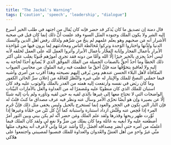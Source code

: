 ```yaml
---
title: "The Jackal's Warning"
tags: ['caution', 'speech', 'leadership', "dialogue"]
---
```


 قال دمنة إن تصديق ما كان يُذكر قد حضر فإنه كان يُقال من اجتهد في طلب الخير أسرع إليه الشر ولا يكون الملك وجنوده المثَل السوء وقد علمت أنَّ ذلك إنما كان قيل في صحبة الأشرار أنه مَن صحبهم وهو يعلم علمهم لم ينجُ من شرِّهم ولذلك رفض أهل الدين والنسك الدنيا ولذَّتها واختاروا الوَحدة وتركوا مُخالطة الناس ومحادثتهم لِما يرون فيها من مُؤاخذة الأبرار بأعمال الفجار وإثابة الفجَّار بأعمال الأبرار وآثروا العمل لله على العمل لخلقه لأنه ليس أحدٌ يجزي بالخير خيرًا إلَّا الله وأمَّا من دونه فقد تجري أمورُهم فُنونًا يغلب على أكثر ذلك الخطأ وما أحدٌ أحقُّ بالصفات الجميلة من الملك الموفَّق الذي لا يُصانع أحدًا لحاجة به إليه ولا لعاقبةٍ يتخوَّفُها منه فإنَّ أحقَّ ما عظمت فيه رغبة الملوك من محاسن الصواب المكافأة لأهل البلاء الحسن عندهم ومن يُرقى إليهم نصيحته وهذا أقرب من أمري وأشبه فيما حملني النصحُ للملك والإيثار له على غيره والنَّظرُ للعَامَّة من إعلان سرِّ الخائن الكفور وما كان ربَض في نفسه وارتفعت إليه همته من الغدر بالملك والوثوب عليه وقد كان استبان للملك الذي كان منطويًا عليه ومُضمرًا له من العداوة والغل بالأمارات البيَّنات الواضحات التي لا تحتاج معها إلى غيرها بالذي لقيه به حين لقيه وثاوَره ولم يأتِ إليه شيئًا إلَّا عن بصيرة وإن هو أيضًا تحرَّى الأمر وسأل عنه ونظر فيه عرف مصداق ما كنتُ قلتُ له فإن النار التي تكون في الحجر والعود إنما تُستخرج بالحيل وليس يخفى مثل ذلك فإنَّ جُرم المرء إذا فُحِص عنه وفُتِّش ازداد استنارة واستبانة كما أنَّ كل نَتْن من حَمْأة وغيرها إذا ثُوِّرت ظهر ريحها وقذرها ولقد علم الملك ومَن حضر أنَّه لم يكن بيني وبين الثور أمرٌ أضطغنه عليه ولا أبغيه به غائلة وما كان يملك من ضرٍّ ولا نفعٍ لي ولقد كان الملك فيما أعلمتُه من أمره حتى أبصَر مِصداقه أفضَلَ رأيًا وأشد عزمًا وإني لأعرف أنه يتخوف مثلها منِّي غيرُ واحدٍ من أهل الغشِّ والعُدوان والعداوة للملك فنصبوا لمصيبتي واجتمعوا على هلاكي

